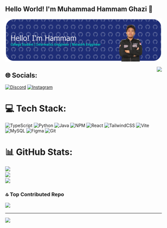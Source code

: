 ## Hello World! I'm Muhammad Hammam Ghazi 👋

![Hammam Ghazi](github-header-banner.png)


<img align="right" height="150" src="https://media4.giphy.com/media/v1.Y2lkPTc5MGI3NjExdWJzY2d2OGV2dmdnb3gyMWM0bzllbjU3eWlqbTVleDBwc3FuMG1raiZlcD12MV9pbnRlcm5hbF9naWZfYnlfaWQmY3Q9Zw/tqfS3mgQU28ko/giphy.gif"  />


## 🌐 Socials:
[![Discord](https://img.shields.io/badge/Discord-%237289DA.svg?logo=discord&logoColor=white)](https://discord.gg/hammamaja) [![Instagram](https://img.shields.io/badge/Instagram-%23E4405F.svg?logo=Instagram&logoColor=white)](https://instagram.com/hmmamghzi) 

# 💻 Tech Stack:
![TypeScript](https://img.shields.io/badge/typescript-%23007ACC.svg?style=for-the-badge&logo=typescript&logoColor=white) ![Python](https://img.shields.io/badge/python-3670A0?style=for-the-badge&logo=python&logoColor=ffdd54) ![Java](https://img.shields.io/badge/java-%23ED8B00.svg?style=for-the-badge&logo=openjdk&logoColor=white) ![NPM](https://img.shields.io/badge/NPM-%23CB3837.svg?style=for-the-badge&logo=npm&logoColor=white) ![React](https://img.shields.io/badge/react-%2320232a.svg?style=for-the-badge&logo=react&logoColor=%2361DAFB) ![TailwindCSS](https://img.shields.io/badge/tailwindcss-%2338B2AC.svg?style=for-the-badge&logo=tailwind-css&logoColor=white) ![Vite](https://img.shields.io/badge/vite-%23646CFF.svg?style=for-the-badge&logo=vite&logoColor=white) ![MySQL](https://img.shields.io/badge/mysql-4479A1.svg?style=for-the-badge&logo=mysql&logoColor=white) ![Figma](https://img.shields.io/badge/figma-%23F24E1E.svg?style=for-the-badge&logo=figma&logoColor=white) ![Git](https://img.shields.io/badge/git-%23F05033.svg?style=for-the-badge&logo=git&logoColor=white)
# 📊 GitHub Stats:
![](https://github-readme-stats.vercel.app/api?username=HammamGhzi&theme=dark&hide_border=false&include_all_commits=false&count_private=false)<br/>
![](https://nirzak-streak-stats.vercel.app/?user=HammamGhzi&theme=dark&hide_border=false)<br/>
![](https://github-readme-stats.vercel.app/api/top-langs/?username=HammamGhzi&theme=dark&hide_border=false&include_all_commits=false&count_private=false&layout=compact)

### 🔝 Top Contributed Repo
![](https://github-contributor-stats.vercel.app/api?username=HammamGhzi&limit=5&theme=radical&combine_all_yearly_contributions=true)

---
[![](https://visitcount.itsvg.in/api?id=HammamGhzi&icon=4&color=7)](https://visitcount.itsvg.in)

<!-- Proudly created with GPRM ( https://gprm.itsvg.in ) -->
